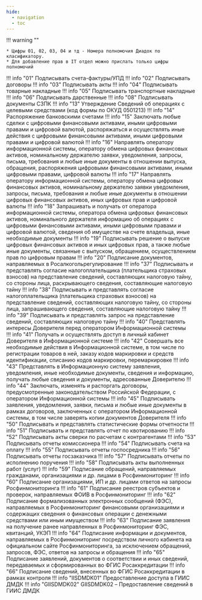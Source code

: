 ```yaml
---
hide:
  - navigation
  - toc
---
```


!!! warning ""

    * Цифры 01, 02, 03, 04 и тд - Номера полномочия Диадок по класификатору.
    * Для добавление прав в IT отдел можно прислать только цифры полномочий


!!! info "01"
    Подписывать счета-фактуры/УПД
!!! info "02"
    Подписывать договоры
!!! info "03"
    Подписывать акты
!!! info "04"
    Подписывать товарные накладные
!!! info "05"
    Подписывать транспортные накладные
!!! info "06"
    Подписывать дарственные
!!! info "08"
    Подписывать документы СЗПК
!!! info "13"
    Утверждение Сведений об операциях с целевыми средствами (код формы по ОКУД 0501213)
!!! info "14"
    Распоряжение банковскими счетами
!!! info "15"
    Заключать любые сделки с цифровыми финансовыми активами, иными цифровыми правами и цифровой валютой, распоряжаться и осуществлять иные действия с цифровыми финансовыми активами, иными цифровыми правами и цифровой валютой
!!! info "16"
    Направлять оператору информационной системы, оператору обмена цифровых финансовых активов, номинальному держателю заявки, уведомления, запросы, письма, требования и любые иные документы в отношении выпуска, обращения, распоряжения цифровыми финансовыми активами, иными цифровыми правами, цифровой валюты
!!! info "17"
    Направлять оператору информационной системы, оператору обмена цифровых финансовых активов, номинальному держателю заявки уведомления, запросы, письма, требования и любые иные документы в отношении цифровых финансовых активов, иных цифровых прав и цифровой валюты
!!! info "18"
    Запрашивать и получать от оператора информационной системы, оператора обмена цифровых финансовых активов, номинального держателя информацию об операциях с цифровыми финансовыми активами, иными цифровыми правами и цифровой валютой, сведения об имуществе на счете владельца, иные необходимые документы
!!! info "19"
    Подписывать решение о выпуске цифровых финансовых активов и иных цифровых прав, а также любые иные документы, связанные с выпуском, обращением, осуществлением прав по цифровым правам
!!! info "20"
    Подписание документов, направляемых в Росалкогольрегулирование
!!! info "37"
    Подписывать и представлять согласие налогоплательщика (плательщика страховых взносов) на представление сведений, составляющих налоговую тайну, со стороны лица, раскрывающего сведения, составляющие налоговую тайну
!!! info "38"
    Подписывать и представлять согласие налогоплательщика (плательщика страховых взносов) на представление сведений, составляющих налоговую тайну, со стороны лица, запрашивающего сведения, составляющие налоговую тайну
!!! info "39"
    Подписывать и представлять запрос на представление сведений, составляющих налоговую тайну
!!! info "40"
    Представлять интересы Доверителя перед оператором Информационной системы   
!!! info "41"
    Получать и осуществлять доступ в личный кабинет Доверителя в Информационной системе 
!!! info "42"
    Совершать все необходимые действия в Информационной системе, в том числе по регистрации товаров в ней, заказу кодов маркировки и средств идентификации, списанию кодов маркировки, перемаркировке
!!! info "43"
    Представлять в Информационную систему заявления, уведомления, иные необходимые документы, сведения и информацию, получать любые сведения и документы, адресованные Доверителю
!!! info "44"
    Заключать, изменять и расторгать договоры, предусмотренные законодательством Российской Федерации, с оператором Информационной системы 
!!! info "45"
    Подписывать заявления, уведомления, заявки, письма и любые иные документы в рамках договоров, заключенных с оператором Информационной системы, в том числе заверять копии документов Доверителя
!!! info "50"
    Подписывать и представлять статистические формы отчетности 
!!! info "51"
    Подписывать и представлять отчет по квотированию 
!!! info "52"
    Подписывать акты сверки по расчетам с контрагентами 
!!! info "53"
    Подписывать отчеты комиссионера
!!! info "54"
    Подписывать счета на оплату 
!!! info "55"
    Подписывать отчеты госпосредника 
!!! info "56"
    Подписывать отчеты госзаказчика 
!!! info "57"
    Подписывать отчеты по исполнению поручения 
!!! info "58"
    Подписывать акты выполненных работ (услуг) 
!!! info "59"
    Подписание обращений, направляемых гражданами, организациями и др. лицами в Росфинмониторинг
!!! info "60"
    Подписание организациями, ИП и др. лицами ответов на запросы Росфинмониторинга 
!!! info "61"
    Подписание реестров субъектов и проверок, направляемых ФОИВ в Росфинмониторинг 
!!! info "62"
    Подписание формализованных электронных сообщений (ФЭС), направляемых в Росфинмониторинг финансовыми организациями и содержащих сведения о финансовых операции с денежными средствами или иным имуществом 
!!! info "63"
    Подписание заявления на получение ранее направленных в Росфинмониторинг ФЭС, квитанций, УКЭП 
!!! info "64"
    Подписание информации и документов, направляемых в Росфинмониторинг посредством личного кабинета на официальном сайте Росфинмониторинга, за исключением обращений, запросов, ФЭС, ответов на запросы и обращения
!!! info "65"
    Подписание заявлений, документов о соответствии и иных сведений, передаваемых и сформированных во ФГИС Росаккредитации 
!!! info "66"
    Подписание сведений, внесенных во ФГИС Росаккредитации в рамках контроля
!!! info "IISDMDK01"
    Предоставление доступа в ГИИС ДМДК
!!! info "GIISDMDK02"
    GIISDMDK02 – Предоставление сведений в ГИИС ДМДК 


